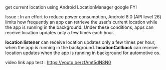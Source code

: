 get current location using Android LocationManager google
FYI

Issue : 
In an effort to reduce power consumption, Android 8.0 (API level 26) limits how frequently an app can retrieve the user's current location while the app is running in the background. Under these conditions, apps can receive location updates only a few times each hour. 


**location listener** can receive location updates only a few times per hour, when the app is running in the background.
**locationCallback**  can receive location updates when the app is running in background for automotive os.



video link app test : https://youtu.be/zfAmt5dN8N0 
 
